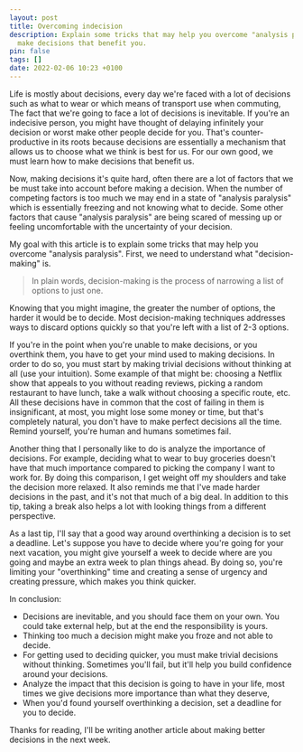 ```yaml
---
layout: post
title: Overcoming indecision
description: Explain some tricks that may help you overcome "analysis paralysis" and
  make decisions that benefit you.
pin: false
tags: []
date: 2022-02-06 10:23 +0100
---
```

Life is mostly about decisions, every day we're faced with a lot of decisions such as what to wear or which means of transport use when commuting, The fact that we're going to face a lot of decisions is inevitable. If you're an indecisive person, you might have thought of delaying infinitely your decision or worst make other people decide for you. That's counter-productive in its roots because decisions are essentially a mechanism that allows us to choose what we think is best for us. For our own good, we must learn how to make decisions that benefit us.

Now, making decisions it's quite hard, often there are a lot of factors that we be must take into account before making a decision. When the number of competing factors is too much we may end in a state of "analysis paralysis" which is essentially freezing and not knowing what to decide. Some other factors that cause "analysis paralysis" are being scared of messing up or feeling uncomfortable with the uncertainty of your decision.

My goal with this article is to explain some tricks that may help you overcome "analysis paralysis". First, we need to understand what "decision-making" is.

> In plain words, decision-making is the process of narrowing a list of options to just one.

Knowing that you might imagine, the greater the number of options, the harder it would be to decide. Most decision-making techniques addresses ways to discard options quickly so that you're left with a list of 2-3 options.

If you're in the point when you're unable to make decisions, or you overthink them, you have to get your mind used to making decisions. In order to do so, you must start by making trivial decisions without thinking at all (use your intuition). Some example of that might be: choosing a Netflix show that appeals to you without reading reviews, picking a random restaurant to have lunch, take a walk without choosing a specific route, etc. All these decisions have in common that the cost of failing in them is insignificant, at most, you might lose some money or time, but that's completely natural, you don't have to make perfect decisions all the time. Remind yourself, you're human and humans sometimes fail.

Another thing that I personally like to do is analyze the importance of decisions. For example, deciding what to wear to buy groceries doesn't have that much importance compared to picking the company I want to work for. By doing this comparison, I get weight off my shoulders and take the decision more relaxed. It also reminds me that I've made harder decisions in the past, and it's not that much of a big deal.  In addition to this tip, taking a break also helps a lot with looking things from a different perspective.

As a last tip, I'll say that a good way around overthinking a decision is to set a deadline. Let's suppose you have to decide where you're going for your next vacation, you might give yourself a week to decide where are you going and maybe an extra week to plan things ahead. By doing so, you're limiting your "overthinking" time and creating a sense of urgency and creating pressure, which makes you think quicker.

In conclusion:

* Decisions are inevitable, and you should face them on your own. You could take external help, but at the end the responsibility is yours.
* Thinking too much a decision might make you froze and not able to decide.
* For getting used to deciding quicker, you must make trivial decisions without thinking. Sometimes you'll fail, but it'll help you build confidence around your decisions.
* Analyze the impact that this decision is going to have in your life, most times we give decisions more importance than what they deserve,
* When you'd found yourself overthinking a decision, set a deadline for you to decide.

Thanks for reading, I'll be writing another article about making better decisions in the next week.